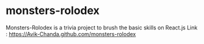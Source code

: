 # monsters-rolodex
Monsters-Rolodex is a trivia project to brush the basic skills on React.js 
Link : https://Avik-Chanda.github.com/monsters-rolodex 
